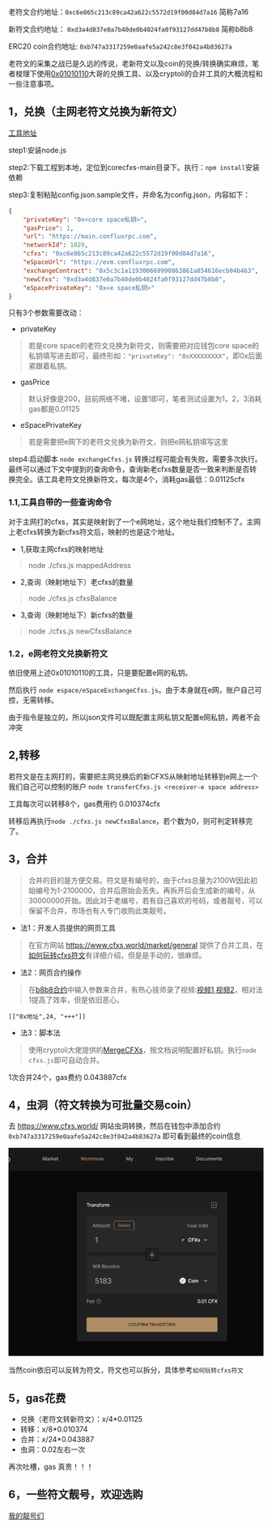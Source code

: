 老符文合约地址：``0xc6e865c213c89ca42a622c5572d19f00d84d7a16``   简称7a16

新符文合约地址： ``0xd3a4d837e0a7b40de0b4024fa0f93127dd47b8b8``   简称b8b8

ERC20 coin合约地址: ``0xb747a3317259e0aafe5a242c8e3f042a4b83627a``


老符文的采集之战已是久远的传说，老新符文以及coin的兑换/转换确实麻烦，笔者梭理下使用[0x01010110](https://github.com/0x01010110)大哥的兑换工具、以及cryptoli的合并工具的大概流程和一些注意事项。
## 1，兑换（主网老符文兑换为新符文）
[工具地址](https://github.com/0x01010110/corecfxs/blob/main/readmezh.md#%E5%85%91%E6%8D%A2-core-space-%E6%89%93%E5%88%B0%E7%9A%84-cfxs)

step1:安装node.js

step2:下载工程到本地，定位到corecfxs-main目录下。执行：``npm install``安装依赖

step3:复制粘贴config.json.sample文件，并命名为config.json，内容如下：
```json
{
    "privateKey": "0x<core space私钥>",
    "gasPrice": 1,
    "url": "https://main.confluxrpc.com",
    "networkId": 1029,
    "cfxs": "0xc6e865c213c89ca42a622c5572d19f00d84d7a16",
    "eSpaceUrl": "https://evm.confluxrpc.com",
    "exchangeContract": "0x5c3c1a119300669990863861a854616ecb04b463",
    "newCfxs": "0xd3a4d837e0a7b40de0b4024fa0f93127dd47b8b8",
    "eSpacePrivateKey": "0x<e space私钥>"
}
```
只有3个参数需要改动：
- privateKey 
>若是core space的老符文兑换为新符文，则需要把对应钱包core space的私钥填写进去即可，最终形如：``"privateKey": "0xXXXXXXXXX"``，即0x后面紧跟着私钥。
- gasPrice
>默认好像是200，目前网络不堵，设置1即可，笔者测试设置为1，2，3消耗gas都是0.01125
- eSpacePrivateKey
>若是需要把e网下的老符文兑换为新符文，则把e网私钥填写这里

step4:启动脚本 ``node exchangeCfxs.js``
转换过程可能会有失败，需要多次执行。最终可以通过下文中提到的查询命令，查询新老cfxs数量是否一致来判断是否转换完全。该工具老符文兑换新符文，每次是4个，消耗gas最低：0.01125cfx


### 1.1,工具自带的一些查询命令
对于主网打的cfxs，其实是映射到了一个e网地址，这个地址我们控制不了。主网上老cfxs转换为新cfxs符文后，映射的也是这个地址。

- 1,获取主网cfxs的映射地址
>node ./cfxs.js mappedAddress

- 2,查询（映射地址下）老cfxs的数量
>node ./cfxs.js cfxsBalance

- 3,查询（映射地址下）新cfxs的数量
>node ./cfxs.js newCfxsBalance

### 1.2，e网老符文兑换新符文
依旧使用上述0x01010110的工具，只是要配置e网的私钥。

然后执行 ``node espace/eSpaceExchangeCfxs.js``。由于本身就在e网，账户自己可控，无需转移。

由于指令是独立的，所以json文件可以既配置主网私钥又配置e网私钥，两者不会冲突


## 2,转移
若符文是在主网打的，需要把主网兑换后的新CFXS从映射地址转移到e网上一个我们自己可以控制的账户
``node transferCfxs.js <receiver-e space address>``
 

工具每次可以转移8个，gas费用约 0.010374cfx

转移后再执行``node ./cfxs.js newCfxsBalance``，若个数为0，则可判定转移完了。

 
## 3，合并
>合并的目的是方便交易。符文是有编号的，由于cfxs总量为2100W因此初始编号为1-2100000，合并后原始会丢失。再拆开后会生成新的编号，从30000000开始。因此对于老编号，若有自己喜欢的号码，或者靓号，可以保留不合并，市场也有人专门收购此类靓号。

- 法1：开发人员提供的网页工具
>在官方网站 https://www.cfxs.world/market/general 提供了合并工具，在[如何玩转cfxs符文](https://github.com/iningwei/CFXSArchive/blob/master/%E5%A6%82%E4%BD%95%E7%8E%A9%E8%BD%ACcfxs%E7%AC%A6%E6%96%87.pdf)有详细介绍，但是是手动的，很麻烦。

- 法2：网页合约操作
>在[b8b8合约](https://evm.confluxscan.net/address/0xd3a4d837e0a7b40de0b4024fa0f93127dd47b8b8)中输入参数来合并，有热心技师录了视频:[视频1](https://github.com/iningwei/CFXSArchive/blob/master/%E6%8A%80%E5%B8%88%E7%BD%91%E9%A1%B5%E5%90%88%E7%BA%A6%E5%90%88%E5%B9%B6%E6%96%B0cfxs%E7%AC%A6%E6%96%871.mp4),[视频2](https://github.com/iningwei/CFXSArchive/blob/master/%E6%8A%80%E5%B8%88%E7%BD%91%E9%A1%B5%E5%90%88%E7%BA%A6%E5%90%88%E5%B9%B6%E6%96%B0cfxs%E7%AC%A6%E6%96%872.mp4)，相对法1提高了效率，但是依旧恶心。
```
[["0x地址",24, "+++"]]
```

- 法3：脚本法
>使用cryptoli大佬提供的[MergeCFXs](https://github.com/cryptoli/MergeCFXs)，按文档说明配置好私钥。执行``node cfxs.js``即可自动合并。
  
1次合并24个，gas费约 0.043887cfx
## 4，虫洞（符文转换为可批量交易coin）
去 https://www.cfxs.world/ 网站虫洞转换，然后在钱包中添加合约 ``0xb747a3317259e0aafe5a242c8e3f042a4b83627a`` 即可看到最终的coin信息

![](https://github.com/iningwei/CFXSArchive/blob/master/%E7%AC%A6%E6%96%87%E5%88%B0coin%E8%99%AB%E6%B4%9E.png)

当然coin依旧可以反转为符文，符文也可以拆分，具体参考``如何玩转cfxs符文``


## 5，gas花费
- 兑换（老符文转新符文）：x/4*0.01125
- 转移：x/8*0.010374
- 合并：x/24*0.043887
- 虫洞：0.02左右一次

再次吐槽，gas 真贵！！！

## 6，一些符文靓号，欢迎选购
[我的靓号们](https://github.com/iningwei/CFXSArchive/blob/master/%E6%AC%A2%E8%BF%8E%E9%80%89%E8%B4%AD%E9%9D%93%E5%8F%B7.md)